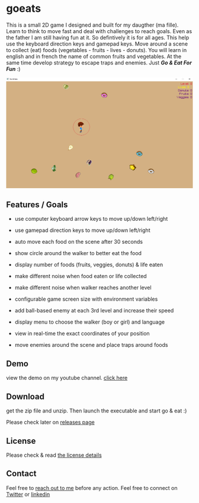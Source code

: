 # goeats

This is a small 2D game I designed and built for my daugther (ma fille). Learn to think to move fast and deal with challenges to reach goals.
Even as the father I am still having fun at it. So defintively it is for all ages. This help use the keyboard direction keys and gamepad keys.
Move around a scene to collect (eat) foods (vegetables - fruits - lives - donuts). You will learn in english and in french the name of common
fruits and vegetables. At the same time develop strategy to escape traps and enemies. Just ***Go & Eat For Fun*** :)


![overview of GoEats](https://github.com/jeamon/goeats/blob/main/docs/cover.PNG?raw=true)


## Features / Goals

* use computer keyboard arrow keys to move up/down left/right
* use gamepad direction keys to move up/down left/right
* auto move each food on the scene after 30 seconds
* show circle around the walker to better eat the food
* display number of foods (fruits, veggies, donuts) & life eaten
* make different noise when food eaten or life collected
* make different noise when walker reaches another level 
* configurable game screen size with environment variables
* add ball-based enemy at each 3rd level and increase their speed

* display menu to choose the walker (boy or girl) and language
* view in real-time the exact coordinates of your position
* move enemies around the scene and place traps around foods


## Demo

view the demo on my youtube channel. [click here](https://youtu.be/dwwsfH9LGKA)


## Download

get the zip file and unzip. Then launch the executable and start go & eat :)

Please check later on [releases page](https://github.com/jeamon/goeats/releases)


## License

Please check & read [the license details](https://github.com/jeamon/goeats/blob/master/LICENSE) 


## Contact

Feel free to [reach out to me](https://blog.cloudmentor-scale.com/contact) before any action. Feel free to connect on [Twitter](https://twitter.com/jerome_amon) or [linkedin](https://www.linkedin.com/in/jeromeamon/)